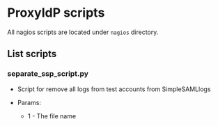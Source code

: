 # ProxyIdP scripts

All nagios scripts are located under `nagios` directory.

## List scripts

### separate_ssp_script.py
* Script for remove all logs from test accounts from SimpleSAMLlogs

* Params:
    * 1 - The file name